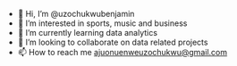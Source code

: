 - 👋 Hi, I’m @uzochukwubenjamin
- 👀 I’m interested in sports, music and business
- 🌱 I’m currently learning data analytics 
- 💞️ I’m looking to collaborate on data related projects
- 📫 How to reach me ajuonuenweuzochukwu@gmail.com

<!---
uzochukwubenjamin/uzochukwubenjamin is a ✨ special ✨ repository because its `README.md` (this file) appears on your GitHub profile.
You can click the Preview link to take a look at your changes.
--->
